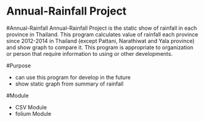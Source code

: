 # Annual-Rainfall Project

#Annual-Rainfall
   Annual-Rainfall Project is the static show of rainfall in each province in Thailand. This program calculates value of rainfall each province since 2012-2014 in Thailand (except Pattani, Narathiwat and Yala province) and show graph to compare it. This program is appropriate to organization or person that require information to using or other developments.

#Purpose
  - can use this program for develop in the future
  - show static graph from summary of rainfall

#Module
  - CSV Module
  - folium Module
